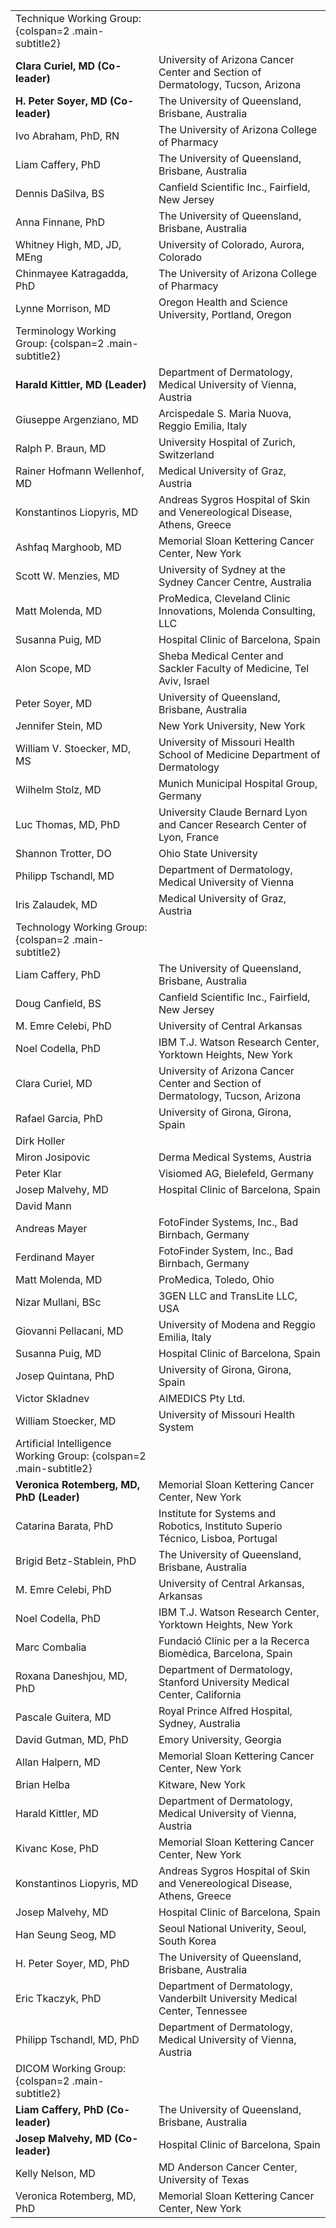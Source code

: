 | | |
| - | - |
| Technique Working Group: {colspan=2 .main-subtitle2} | |
| **Clara Curiel, MD (Co-leader)** | University of Arizona Cancer Center and Section of Dermatology, Tucson, Arizona |
| **H. Peter Soyer, MD (Co-leader)** | The University of Queensland, Brisbane, Australia |
| Ivo Abraham, PhD, RN | The University of Arizona College of Pharmacy |
| Liam Caffery, PhD | The University of Queensland, Brisbane, Australia |
| Dennis DaSilva, BS | Canfield Scientific Inc., Fairfield, New Jersey |
| Anna Finnane, PhD | The University of Queensland, Brisbane, Australia |
| Whitney High, MD, JD, MEng | University of Colorado, Aurora, Colorado |
| Chinmayee Katragadda, PhD | The University of Arizona College of Pharmacy |
| Lynne Morrison, MD | Oregon Health and Science University, Portland, Oregon |
| Terminology Working Group: {colspan=2 .main-subtitle2} |  |
| **Harald Kittler, MD (Leader)** | Department of Dermatology, Medical University of Vienna, Austria |
| Giuseppe Argenziano, MD | Arcispedale S. Maria Nuova, Reggio Emilia, Italy |
| Ralph P. Braun, MD | University Hospital of Zurich, Switzerland |
| Rainer Hofmann Wellenhof, MD | Medical University of Graz, Austria |
| Konstantinos Liopyris, MD | Andreas Sygros Hospital of Skin and Venereological Disease, Athens, Greece |
| Ashfaq Marghoob, MD | Memorial Sloan Kettering Cancer Center, New York |
| Scott W. Menzies, MD | University of Sydney at the Sydney Cancer Centre, Australia |
| Matt Molenda, MD | ProMedica, Cleveland Clinic Innovations, Molenda Consulting, LLC |
| Susanna Puig, MD | Hospital Clinic of Barcelona, Spain |
| Alon Scope, MD | Sheba Medical Center and Sackler Faculty of Medicine, Tel Aviv, Israel |
| Peter Soyer, MD | University of Queensland, Brisbane, Australia |
| Jennifer Stein, MD | New York University, New York |
| William V. Stoecker,  MD, MS | University of Missouri Health School of Medicine Department of Dermatology |
| Wilhelm Stolz, MD | Munich Municipal Hospital Group, Germany |
| Luc Thomas, MD, PhD | University Claude Bernard Lyon and Cancer Research Center of Lyon, France |
| Shannon Trotter, DO | Ohio State University |
| Philipp Tschandl, MD | Department of Dermatology, Medical University of Vienna |
| Iris Zalaudek, MD | Medical University of Graz, Austria |
| Technology Working Group: {colspan=2 .main-subtitle2} |  |
| Liam Caffery, PhD | The University of Queensland, Brisbane, Australia |
| Doug Canfield, BS | Canfield Scientific Inc., Fairfield, New Jersey |
| M. Emre Celebi, PhD | University of Central Arkansas |
| Noel Codella, PhD | IBM T.J. Watson Research Center, Yorktown Heights, New York |
| Clara Curiel, MD | University of Arizona Cancer Center and Section of Dermatology, Tucson, Arizona |
| Rafael Garcia, PhD | University of Girona, Girona, Spain |
| Dirk Holler |
| Miron Josipovic | Derma Medical Systems, Austria |
| Peter Klar | Visiomed AG, Bielefeld, Germany |
| Josep Malvehy, MD | Hospital Clinic of Barcelona, Spain |
| David Mann |
| Andreas Mayer | FotoFinder Systems, Inc., Bad Birnbach, Germany |
| Ferdinand Mayer | FotoFinder System, Inc., Bad Birnbach, Germany |
| Matt Molenda, MD | ProMedica, Toledo, Ohio |
| Nizar Mullani, BSc | 3GEN LLC and TransLite LLC, USA |
| Giovanni Pellacani, MD | University of Modena and Reggio Emilia, Italy |
| Susanna Puig, MD | Hospital Clinic of Barcelona, Spain |
| Josep Quintana, PhD | University of Girona, Girona, Spain |
| Victor Skladnev | AIMEDICS Pty Ltd. |
| William Stoecker, MD | University of Missouri Health System |
| Artificial Intelligence Working Group: {colspan=2 .main-subtitle2} |  |
| **Veronica Rotemberg, MD, PhD (Leader)** | Memorial Sloan Kettering Cancer Center, New York |
| Catarina Barata, PhD | Institute for Systems and Robotics, Instituto Superio Técnico, Lisboa, Portugal |
| Brigid Betz-Stablein, PhD | The University of Queensland, Brisbane, Australia |
| M. Emre Celebi, PhD | University of Central Arkansas, Arkansas |
| Noel Codella, PhD | IBM T.J. Watson Research Center, Yorktown Heights, New York |
| Marc Combalia | Fundació Clínic per a la Recerca Biomèdica, Barcelona, Spain |
| Roxana Daneshjou, MD, PhD | Department of Dermatology, Stanford University Medical Center, California |
| Pascale Guitera, MD | Royal Prince Alfred Hospital, Sydney, Australia |
| David Gutman, MD, PhD | Emory University, Georgia |
| Allan Halpern, MD | Memorial Sloan Kettering Cancer Center, New York |
| Brian Helba | Kitware, New York |
| Harald Kittler, MD | Department of Dermatology, Medical University of Vienna, Austria |
| Kivanc Kose, PhD | Memorial Sloan Kettering Cancer Center, New York |
| Konstantinos Liopyris, MD | Andreas Sygros Hospital of Skin and Venereological Disease, Athens, Greece |
| Josep Malvehy, MD | Hospital Clinic of Barcelona, Spain |
| Han Seung Seog, MD | Seoul National Univerity, Seoul, South Korea |
| H. Peter Soyer, MD, PhD | The University of Queensland, Brisbane, Australia |
| Eric Tkaczyk, PhD | Department of Dermatology, Vanderbilt University Medical Center, Tennessee |
| Philipp Tschandl, MD, PhD | Department of Dermatology, Medical University of Vienna, Austria |
| DICOM Working Group: {colspan=2 .main-subtitle2} |  |
| **Liam Caffery, PhD (Co-leader)** | The University of Queensland, Brisbane, Australia |
| **Josep Malvehy, MD (Co-leader)** | Hospital Clinic of Barcelona, Spain |
| Kelly Nelson, MD | MD Anderson Cancer Center, University of Texas |
| Veronica Rotemberg, MD, PhD | Memorial Sloan Kettering Cancer Center, New York |
